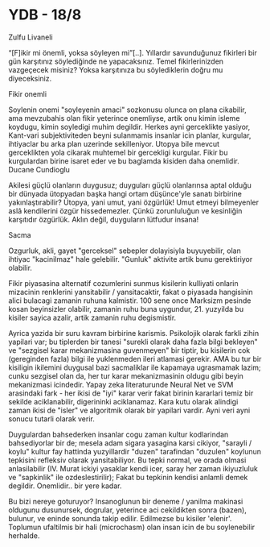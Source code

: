 # YDB - 18/8

Zulfu Livaneli

“[F]ikir mi önemli, yoksa söyleyen mi”[..]. Yıllardır savunduğunuz fikirleri bir gün karşıtınız söylediğinde ne yapacaksınız. Temel fikirlerinizden vazgeçecek misiniz? Yoksa karşıtınıza bu söylediklerin doğru mu diyeceksiniz.

Fikir onemli

Soylenin onemi "soyleyenin amaci" sozkonusu olunca on plana cikabilir, ama mevzubahis olan fikir yeterince onemliyse, artik onu kimin isleme koydugu, kimin soyledigi muhim degildir. Herkes ayni gerceklikte yasiyor, Kant-vari subjektiviteden beyni sulanmamis insanlar icin planlar, kurgular, ihtiyaclar bu arka plan uzerinde sekilleniyor. Utopya bile mevcut gerceklikten yola cikarak muhtemel bir gercekligi kurgular. Fikir bu kurgulardan birine isaret eder ve bu baglamda kisiden daha onemlidir.
Ducane Cundioglu

Akilesi güçlü olanların duygusuz; duyguları güçlü olanlarınsa aptal olduğu bir dünyada ütopyadan başka hangi ortam düşünce'yle sanatı birbirine yakınlaştırabilir? Ütopya, yani umut, yani özgürlük! Umut etmeyi bilmeyenler aslâ kendilerini özgür hissedemezler. Çünkü zorunluluğun ve kesinliğin karşıtıdır özgürlük. Aklın değil, duyguların lütfudur insana!

Sacma

Ozgurluk, akli, gayet "gerceksel" sebepler dolayisiyla buyuyebilir, olan ihtiyac "kacinilmaz" hale gelebilir. "Gunluk" aktivite artik bunu gerektiriyor olabilir.

Fikir piyasasina alternatif cozumlerini sunmus kisilerin kulliyati onlarin mizacinin renklerini yansitabilir / yansitacaktir, fakat o piyasada hangisinin alici bulacagi zamanin ruhuna kalmistir. 100 sene once Marksizm pesinde kosan beyinsizler olabilir, zamanin ruhu buna uygundur, 21. yuzyilda bu kisiler sayica azalir, artik zamanin ruhu degismistir.

Ayrica yazida bir suru kavram birbirine karismis. Psikolojik olarak farkli zihin yapilari var; bu tiplerden bir tanesi "surekli olarak daha fazla bilgi bekleyen" ve "sezgisel karar mekanizmasina guvenmeyen" bir tiptir, bu kisilerin cok (gereginden fazla) bilgi ile yuklenmeden ileri atlamasi gerekir. AMA bu tur bir kisiligin ikilemini duygusal bazi sacmaliklar ile kapamaya ugrasmamak lazim; cunku sezgisel olan da, her tur karar mekanizmasinin oldugu gibi beyin mekanizmasi icindedir. Yapay zeka literaturunde Neural Net ve SVM arasindaki fark - her ikisi de "iyi" karar verir fakat birinin kararlari temiz bir sekilde aciklanabilir, digerininki aciklanamaz. Kara kutu olarak alindigi zaman ikisi de "isler" ve algoritmik olarak bir yapilari vardir. Ayni veri ayni sonucu tutarli olarak verir.

Duygulardan bahsederken insanlar cogu zaman kultur kodlarindan bahsediyorlar bir de; mesela adam sigara yasagina karsi cikiyor, "sarayli / koylu" kultur fay hattinda yuzyillardir "duzen" tarafindan "duzulen" koylunun tepkisini refleksiv olarak yansitabiliyor. Bu tepki normal, ve orada olmasi anlasilabilir (IV. Murat ickiyi yasaklar kendi icer, saray her zaman ikiyuzluluk ve "sapkinlik" ile ozdeslestirilir); Fakat bu tepkinin kendisi anlamli demek degildir. Onemlidir.. bir yere kadar.

Bu bizi nereye goturuyor? Insanoglunun bir deneme / yanilma makinasi oldugunu dusunursek, dogrular, yeterince aci cekildikten sonra (bazen), bulunur, ve eninde sonunda takip edilir. Edilmezse bu kisiler 'elenir'. Toplumun ufaltilmis bir hali (microchasm) olan insan icin de bu soylenebilir herhalde.
